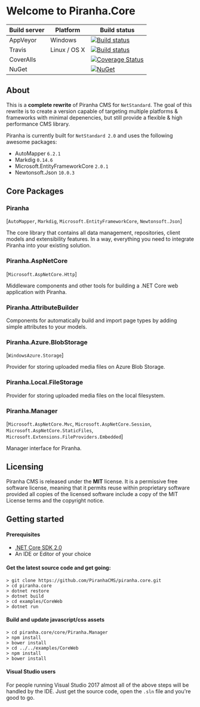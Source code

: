 # Welcome to Piranha.Core

| Build server | Platform     | Build status |
|--------------|--------------|--------------|
| AppVeyor     | Windows      | [![Build status](https://ci.appveyor.com/api/projects/status/brw0cak0b5x4w17m?svg=true)](https://ci.appveyor.com/project/tidyui/piranha-core) |
| Travis       | Linux / OS X | [![Build status](https://travis-ci.org/PiranhaCMS/piranha.core.svg?branch=master)](https://travis-ci.org/PiranhaCMS/piranha.core) |
| CoverAlls    |              | [![Coverage Status](https://coveralls.io/repos/github/PiranhaCMS/piranha.core/badge.svg?branch=master&service=github)](https://coveralls.io/github/PiranhaCMS/piranha.core?branch=master) |
| NuGet        |              | [![NuGet](https://img.shields.io/nuget/v/Piranha.svg)](https://www.nuget.org/packages/Piranha) |

## About

This is a **complete rewrite** of Piranha CMS for `NetStandard`. The goal of this rewrite 
is to create a version capable of targeting multiple platforms & frameworks with minimal
depenencies, but still provide a flexible & high performance CMS library.

Piranha is currently built for `NetStandard 2.0` and uses the following awesome packages:

* AutoMapper `6.2.1`
* Markdig `0.14.6`
* Microsoft.EntityFrameworkCore `2.0.1`
* Newtonsoft.Json `10.0.3`

## Core Packages

### Piranha
[`AutoMapper`, `Markdig`, `Microsoft.EntityFrameworkCore`, `Newtonsoft.Json`]

The core library that contains all data management, repositories, client models and extensibility features. In a way, everything you need to integrate Piranha into your existing solution.

### Piranha.AspNetCore
[`Microsoft.AspNetCore.Http`]

Middleware components and other tools for building a .NET Core web application with Piranha.

### Piranha.AttributeBuilder

Components for automatically build and import page types by adding simple attributes to your models.

### Piranha.Azure.BlobStorage

[`WindowsAzure.Storage`]

Provider for storing uploaded media files on Azure Blob Storage.

### Piranha.Local.FileStorage

Provider for storing uploaded media files on the local filesystem.

### Piranha.Manager
[`Microsoft.AspNetCore.Mvc`, `Microsoft.AspNetCore.Session`, `Microsoft.AspNetCore.StaticFiles`, `Microsoft.Extensions.FileProviders.Embedded`]

Manager interface for Piranha.

## Licensing
Piranha CMS is released under the **MIT** license. It is a permissive free software license,
meaning that it permits reuse within proprietary software provided all copies of the licensed
software include a copy of the MIT License terms and the copyright notice.

## Getting started

#### Prerequisites

* [.NET Core SDK 2.0](https://www.microsoft.com/net/core/)
* An IDE or Editor of your choice

#### Get the latest source code and get going:

    > git clone https://github.com/PiranhaCMS/piranha.core.git
    > cd piranha.core
    > dotnet restore
    > dotnet build
    > cd examples/CoreWeb
    > dotnet run
    
#### Build and update javascript/css assets

    > cd piranha.core/core/Piranha.Manager
    > npm install
    > bower install
    > cd ../../examples/CoreWeb
    > npm install
    > bower install

#### Visual Studio users

For people running Visual Studio 2017 almost all of the above steps will be handled by the IDE. Just get the source code, open the `.sln` file and you're good to go.
